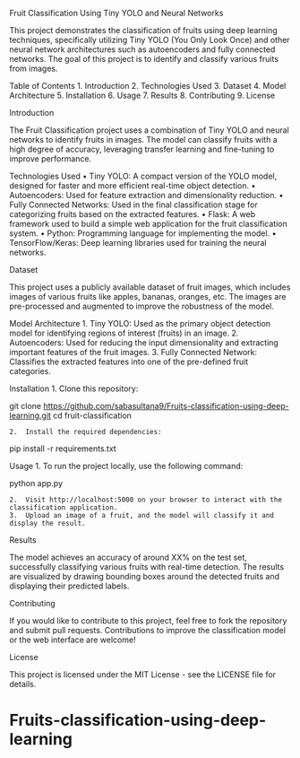 Fruit Classification Using Tiny YOLO and Neural Networks

This project demonstrates the classification of fruits using deep learning techniques, specifically utilizing Tiny YOLO (You Only Look Once) and other neural network architectures such as autoencoders and fully connected networks. The goal of this project is to identify and classify various fruits from images.

Table of Contents
	1.	Introduction
	2.	Technologies Used
	3.	Dataset
	4.	Model Architecture
	5.	Installation
	6.	Usage
	7.	Results
	8.	Contributing
	9.	License

Introduction

The Fruit Classification project uses a combination of Tiny YOLO and neural networks to identify fruits in images. The model can classify fruits with a high degree of accuracy, leveraging transfer learning and fine-tuning to improve performance.

Technologies Used
	•	Tiny YOLO: A compact version of the YOLO model, designed for faster and more efficient real-time object detection.
	•	Autoencoders: Used for feature extraction and dimensionality reduction.
	•	Fully Connected Networks: Used in the final classification stage for categorizing fruits based on the extracted features.
	•	Flask: A web framework used to build a simple web application for the fruit classification system.
	•	Python: Programming language for implementing the model.
	•	TensorFlow/Keras: Deep learning libraries used for training the neural networks.

Dataset

This project uses a publicly available dataset of fruit images, which includes images of various fruits like apples, bananas, oranges, etc. The images are pre-processed and augmented to improve the robustness of the model.

Model Architecture
	1.	Tiny YOLO: Used as the primary object detection model for identifying regions of interest (fruits) in an image.
	2.	Autoencoders: Used for reducing the input dimensionality and extracting important features of the fruit images.
	3.	Fully Connected Network: Classifies the extracted features into one of the pre-defined fruit categories.

Installation
	1.	Clone this repository:

git clone https://github.com/sabasultana9/Fruits-classification-using-deep-learning.git
cd fruit-classification


	2.	Install the required dependencies:

pip install -r requirements.txt



Usage
	1.	To run the project locally, use the following command:

python app.py


	2.	Visit http://localhost:5000 on your browser to interact with the classification application.
	3.	Upload an image of a fruit, and the model will classify it and display the result.

Results

The model achieves an accuracy of around XX% on the test set, successfully classifying various fruits with real-time detection. The results are visualized by drawing bounding boxes around the detected fruits and displaying their predicted labels.

Contributing

If you would like to contribute to this project, feel free to fork the repository and submit pull requests. Contributions to improve the classification model or the web interface are welcome!

License

This project is licensed under the MIT License - see the LICENSE file for details.

# Fruits-classification-using-deep-learning
